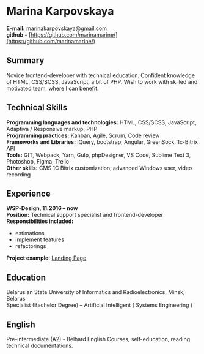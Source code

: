 # Marina Karpovskaya

**E-mail:** marinakarpovskaya@gmail.com  
**github** - [https://github.com/marinamarine/](https://github.com/marinamarine/)


## Summary

Novice frontend-developer with technical education. Confident knowledge of HTML, CSS/SCSS, JavaScript, a bit of PHP.  Wish to work with skilled and motivated team, where I can benefit.


## Technical Skills 

**Programming languages and technologies:** HTML, CSS/SCSS, JavaScript, Adaptiva / Responsive markup, PHP  
**Programming practices:** Kanban, Agile, Scrum, Code review  
**Frameworks and Libraries:** jQuery, bootstrap, Angular, GreenSock, 1c-Bitrix API  
**Tools:** GIT, Webpack,  Yarn, Gulp, phpDesigner, VS Code, Sublime Text 3, Photoshop, Figma, Trello  
**Other skills:** CMS 1С Bitrix customization, advanced Windows user, video recording


## Experience 

**WSP-Design, 11.2016 – now**  
**Position:** Technical support specialist and frontend-developer  
**Responsibilities included:**
* estimations 
* implement features 
* refactorings 

**Project example:** [Landing Page](https://langery.ru/opt/) 


## Education 

Belarusian State University of Informatics and Radioelectronics, Minsk, Belarus  
Specialist (Bachelor Degree) – Artificial Intelligent ( Systems Engineering ) 


## English

Pre-intermediate (A2) - Belhard English Courses, self-education, reading technical documentations.